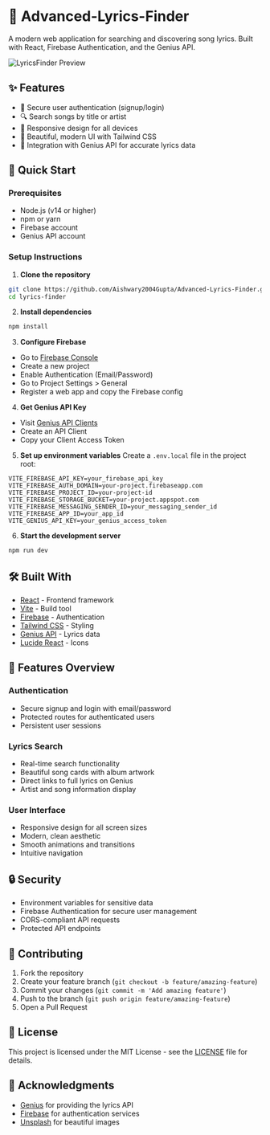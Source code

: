 # 🎵 Advanced-Lyrics-Finder

A modern web application for searching and discovering song lyrics. Built with React, Firebase Authentication, and the Genius API.

![LyricsFinder Preview](https://github.com/user-attachments/assets/5a171626-496c-471c-bbc2-f7c13df209a5)

## ✨ Features

- 🔐 Secure user authentication (signup/login)
- 🔍 Search songs by title or artist
- 📱 Responsive design for all devices
- 🎨 Beautiful, modern UI with Tailwind CSS
- 🎵 Integration with Genius API for accurate lyrics data

## 🚀 Quick Start

### Prerequisites

- Node.js (v14 or higher)
- npm or yarn
- Firebase account
- Genius API account

### Setup Instructions

1. **Clone the repository**
```bash
git clone https://github.com/Aishwary2004Gupta/Advanced-Lyrics-Finder.git
cd lyrics-finder
```

2. **Install dependencies**
```bash
npm install
```

3. **Configure Firebase**
- Go to [Firebase Console](https://console.firebase.google.com/)
- Create a new project
- Enable Authentication (Email/Password)
- Go to Project Settings > General
- Register a web app and copy the Firebase config

4. **Get Genius API Key**
- Visit [Genius API Clients](https://genius.com/api-clients)
- Create an API Client
- Copy your Client Access Token

5. **Set up environment variables**
Create a `.env.local` file in the project root:
```env
VITE_FIREBASE_API_KEY=your_firebase_api_key
VITE_FIREBASE_AUTH_DOMAIN=your-project.firebaseapp.com
VITE_FIREBASE_PROJECT_ID=your-project-id
VITE_FIREBASE_STORAGE_BUCKET=your-project.appspot.com
VITE_FIREBASE_MESSAGING_SENDER_ID=your_messaging_sender_id
VITE_FIREBASE_APP_ID=your_app_id
VITE_GENIUS_API_KEY=your_genius_access_token
```

6. **Start the development server**
```bash
npm run dev
```

## 🛠️ Built With

- [React](https://reactjs.org/) - Frontend framework
- [Vite](https://vitejs.dev/) - Build tool
- [Firebase](https://firebase.google.com/) - Authentication
- [Tailwind CSS](https://tailwindcss.com/) - Styling
- [Genius API](https://docs.genius.com/) - Lyrics data
- [Lucide React](https://lucide.dev/) - Icons

## 📱 Features Overview

### Authentication
- Secure signup and login with email/password
- Protected routes for authenticated users
- Persistent user sessions

### Lyrics Search
- Real-time search functionality
- Beautiful song cards with album artwork
- Direct links to full lyrics on Genius
- Artist and song information display

### User Interface
- Responsive design for all screen sizes
- Modern, clean aesthetic
- Smooth animations and transitions
- Intuitive navigation

## 🔒 Security

- Environment variables for sensitive data
- Firebase Authentication for secure user management
- CORS-compliant API requests
- Protected API endpoints

## 🤝 Contributing

1. Fork the repository
2. Create your feature branch (`git checkout -b feature/amazing-feature`)
3. Commit your changes (`git commit -m 'Add amazing feature'`)
4. Push to the branch (`git push origin feature/amazing-feature`)
5. Open a Pull Request

## 📝 License

This project is licensed under the MIT License - see the [LICENSE](LICENSE) file for details.

## 🙏 Acknowledgments

- [Genius](https://genius.com/) for providing the lyrics API
- [Firebase](https://firebase.google.com/) for authentication services
- [Unsplash](https://unsplash.com/) for beautiful images

